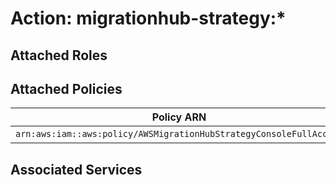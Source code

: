 # Action: migrationhub-strategy:*

## Attached Roles

## Attached Policies

| Policy ARN | Policy Name |
|------------|-------------|
| `arn:aws:iam::aws:policy/AWSMigrationHubStrategyConsoleFullAccess` | [AWSMigrationHubStrategyConsoleFullAccess](../policies.md#awsmigrationhubstrategyconsolefullaccess) |

## Associated Services

